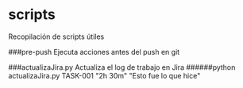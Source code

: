# scripts
Recopilación de scripts útiles

###pre-push
Ejecuta acciones antes del push en git

###actualizaJira.py
Actualiza el log de trabajo en Jira
######python actualizaJira.py TASK-001 "2h 30m" "Esto fue lo que hice"
